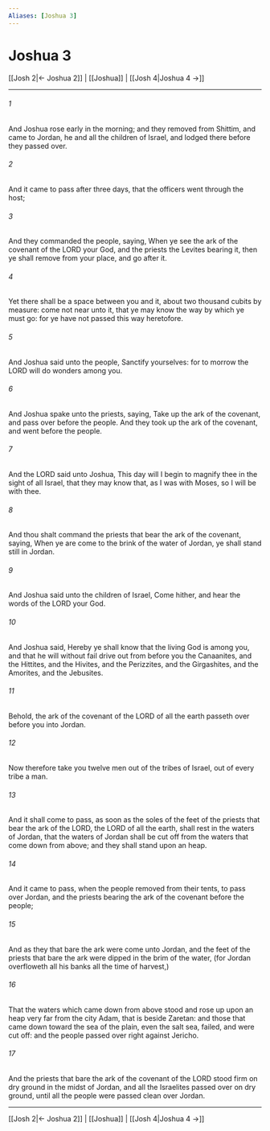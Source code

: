 ```yaml
---
Aliases: [Joshua 3]
---
```

# Joshua 3

[[Josh 2|← Joshua 2]] | [[Joshua]] | [[Josh 4|Joshua 4 →]]
***



###### 1 
And Joshua rose early in the morning; and they removed from Shittim, and came to Jordan, he and all the children of Israel, and lodged there before they passed over. 

###### 2 
And it came to pass after three days, that the officers went through the host; 

###### 3 
And they commanded the people, saying, When ye see the ark of the covenant of the LORD your God, and the priests the Levites bearing it, then ye shall remove from your place, and go after it. 

###### 4 
Yet there shall be a space between you and it, about two thousand cubits by measure: come not near unto it, that ye may know the way by which ye must go: for ye have not passed this way heretofore. 

###### 5 
And Joshua said unto the people, Sanctify yourselves: for to morrow the LORD will do wonders among you. 

###### 6 
And Joshua spake unto the priests, saying, Take up the ark of the covenant, and pass over before the people. And they took up the ark of the covenant, and went before the people. 

###### 7 
And the LORD said unto Joshua, This day will I begin to magnify thee in the sight of all Israel, that they may know that, as I was with Moses, so I will be with thee. 

###### 8 
And thou shalt command the priests that bear the ark of the covenant, saying, When ye are come to the brink of the water of Jordan, ye shall stand still in Jordan. 

###### 9 
And Joshua said unto the children of Israel, Come hither, and hear the words of the LORD your God. 

###### 10 
And Joshua said, Hereby ye shall know that the living God is among you, and that he will without fail drive out from before you the Canaanites, and the Hittites, and the Hivites, and the Perizzites, and the Girgashites, and the Amorites, and the Jebusites. 

###### 11 
Behold, the ark of the covenant of the LORD of all the earth passeth over before you into Jordan. 

###### 12 
Now therefore take you twelve men out of the tribes of Israel, out of every tribe a man. 

###### 13 
And it shall come to pass, as soon as the soles of the feet of the priests that bear the ark of the LORD, the LORD of all the earth, shall rest in the waters of Jordan, that the waters of Jordan shall be cut off from the waters that come down from above; and they shall stand upon an heap. 

###### 14 
And it came to pass, when the people removed from their tents, to pass over Jordan, and the priests bearing the ark of the covenant before the people; 

###### 15 
And as they that bare the ark were come unto Jordan, and the feet of the priests that bare the ark were dipped in the brim of the water, (for Jordan overfloweth all his banks all the time of harvest,) 

###### 16 
That the waters which came down from above stood and rose up upon an heap very far from the city Adam, that is beside Zaretan: and those that came down toward the sea of the plain, even the salt sea, failed, and were cut off: and the people passed over right against Jericho. 

###### 17 
And the priests that bare the ark of the covenant of the LORD stood firm on dry ground in the midst of Jordan, and all the Israelites passed over on dry ground, until all the people were passed clean over Jordan.

***
[[Josh 2|← Joshua 2]] | [[Joshua]] | [[Josh 4|Joshua 4 →]]
